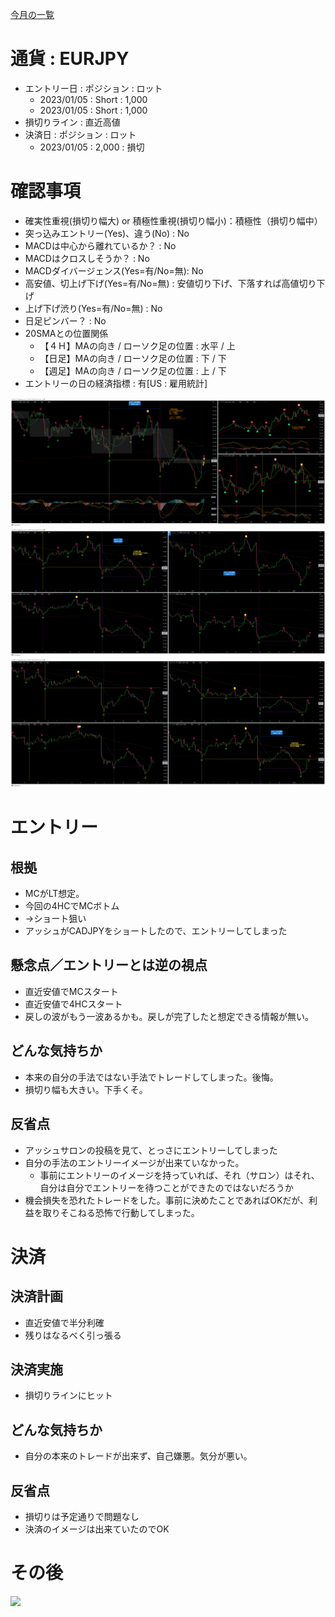 [今月の一覧](../main.md)

# 通貨 : EURJPY
- エントリー日 : ポジション : ロット
  - 2023/01/05 : Short : 1,000
  - 2023/01/05 : Short : 1,000
- 損切りライン : 直近高値
- 決済日 : ポジション : ロット
  - 2023/01/05 : 2,000 : 損切

# 確認事項
- 確実性重視(損切り幅大) or 積極性重視(損切り幅小)：積極性（損切り幅中）
- 突っ込みエントリー(Yes)、違う(No) : No
- MACDは中心から離れているか？      : No
- MACDはクロスしそうか？            : No
- MACDダイバージェンス(Yes=有/No=無): No
- 高安値、切上げ下げ(Yes=有/No=無)  : 安値切り下げ、下落すれば高値切り下げ
- 上げ下げ渋り(Yes=有/No=無)        : No
- 日足ピンバー？                    : No
- 20SMAとの位置関係
  - 【４Ｈ】MAの向き / ローソク足の位置 : 水平 / 上
  - 【日足】MAの向き / ローソク足の位置 : 下 / 下
  - 【週足】MAの向き / ローソク足の位置 : 上 / 下
- エントリーの日の経済指標 : 有[US : 雇用統計]

![](img/2023-01-05-18-52-47.png)
![](img/2023-01-05-18-54-34.png)
![](img/2023-01-05-18-55-48.png)
# エントリー
## 根拠
- MCがLT想定。
- 今回の4HCでMCボトム
- →ショート狙い
- アッシュがCADJPYをショートしたので、エントリーしてしまった

## 懸念点／エントリーとは逆の視点
- 直近安値でMCスタート
- 直近安値で4HCスタート
- 戻しの波がもう一波あるかも。戻しが完了したと想定できる情報が無い。

## どんな気持ちか
- 本来の自分の手法ではない手法でトレードしてしまった。後悔。
- 損切り幅も大きい。下手くそ。

## 反省点
- アッシュサロンの投稿を見て、とっさにエントリーしてしまった
- 自分の手法のエントリーイメージが出来ていなかった。
  - 事前にエントリーのイメージを持っていれば、それ（サロン）はそれ、自分は自分でエントリーを待つことができたのではないだろうか
- 機会損失を恐れたトレードをした。事前に決めたことであればOKだが、利益を取りそこねる恐怖で行動してしまった。

# 決済
## 決済計画
- 直近安値で半分利確
- 残りはなるべく引っ張る

## 決済実施
- 損切りラインにヒット

## どんな気持ちか
- 自分の本来のトレードが出来ず、自己嫌悪。気分が悪い。

## 反省点
- 損切りは予定通りで問題なし
- 決済のイメージは出来ていたのでOK

# その後
![](./af01.png)

